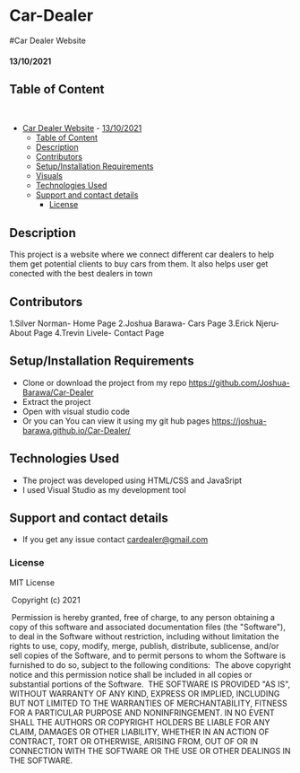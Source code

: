 # Car-Dealer

#Car Dealer Website
#### 13/10/2021

## Table of Content
​
- [Car Dealer Website](#car-dealer-website)
      - [13/10/2021](#13/10/2021)
  - [Table of Content](#table-of-content)
  - [Description](#description)
  - [Contributors](#contributors)
  - [Setup/Installation Requirements](#setupinstallation-requirements)
  - [Visuals](#visuals)
  - [Technologies Used](#technologies-used)
  - [Support and contact details](#support-and-contact-details)
    - [License](#license)



## Description
This project is a website where we connect different car dealers to help them get potential clients to buy cars from them. It also helps user get conected with the best dealers in town
## Contributors
1.Silver Norman- Home Page
2.Joshua Barawa- Cars Page
3.Erick Njeru- About Page
4.Trevin Livele- Contact Page
## Setup/Installation Requirements
* Clone or download the project from my repo https://github.com/Joshua-Barawa/Car-Dealer
* Extract the project 
* Open with visual studio code
* Or you can You can view it using my git hub pages https://joshua-barawa.github.io/Car-Dealer/

## Technologies Used
* The project was developed using HTML/CSS and JavaSript
* I used Visual Studio as my development tool
## Support and contact details
* If you get any issue contact cardealer@gmail.com
### License
MIT License


​
Copyright (c) 2021 



​
Permission is hereby granted, free of charge, to any person obtaining a copy
of this software and associated documentation files (the "Software"), to deal
in the Software without restriction, including without limitation the rights
to use, copy, modify, merge, publish, distribute, sublicense, and/or sell
copies of the Software, and to permit persons to whom the Software is
furnished to do so, subject to the following conditions:
​
The above copyright notice and this permission notice shall be included in all
copies or substantial portions of the Software.
​
THE SOFTWARE IS PROVIDED "AS IS", WITHOUT WARRANTY OF ANY KIND, EXPRESS OR
IMPLIED, INCLUDING BUT NOT LIMITED TO THE WARRANTIES OF MERCHANTABILITY,
FITNESS FOR A PARTICULAR PURPOSE AND NONINFRINGEMENT. IN NO EVENT SHALL THE
AUTHORS OR COPYRIGHT HOLDERS BE LIABLE FOR ANY CLAIM, DAMAGES OR OTHER
LIABILITY, WHETHER IN AN ACTION OF CONTRACT, TORT OR OTHERWISE, ARISING FROM,
OUT OF OR IN CONNECTION WITH THE SOFTWARE OR THE USE OR OTHER DEALINGS IN THE
SOFTWARE.

